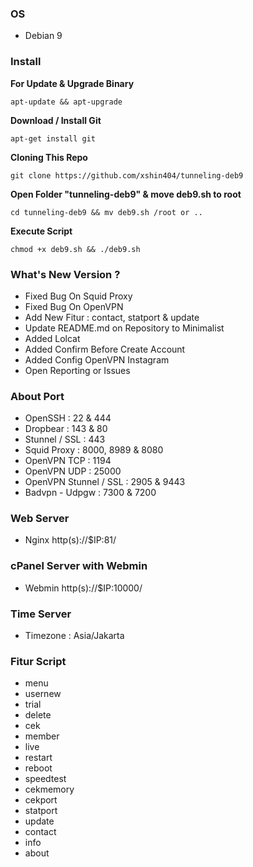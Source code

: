 
### OS
* Debian 9

### Install
**For Update & Upgrade Binary**
```
apt-update && apt-upgrade
```
**Download / Install Git**
```
apt-get install git
```
**Cloning This Repo**
```
git clone https://github.com/xshin404/tunneling-deb9
```
**Open Folder "tunneling-deb9" & move deb9.sh to root**
```
cd tunneling-deb9 && mv deb9.sh /root or ..
```
**Execute Script**
```
chmod +x deb9.sh && ./deb9.sh
```

### What's New Version ?
* Fixed Bug On Squid Proxy
* Fixed Bug On OpenVPN
* Add New Fitur : contact, statport & update
* Update README.md on Repository to Minimalist
* Added Lolcat
* Added Confirm Before Create Account
* Added Config OpenVPN Instagram
* Open Reporting or Issues

### About Port
* OpenSSH               : 22 & 444
* Dropbear              : 143 & 80
* Stunnel / SSL         : 443
* Squid Proxy           : 8000, 8989 & 8080
* OpenVPN TCP           : 1194
* OpenVPN UDP           : 25000
* OpenVPN Stunnel / SSL : 2905 & 9443
* Badvpn - Udpgw        : 7300 & 7200

### Web Server
* Nginx http(s)://$IP:81/

### cPanel Server with Webmin
* Webmin http(s)://$IP:10000/

### Time Server
* Timezone : Asia/Jakarta

### Fitur Script
* menu
* usernew
* trial
* delete
* cek
* member
* live
* restart
* reboot
* speedtest
* cekmemory
* cekport
* statport
* update
* contact
* info
* about
